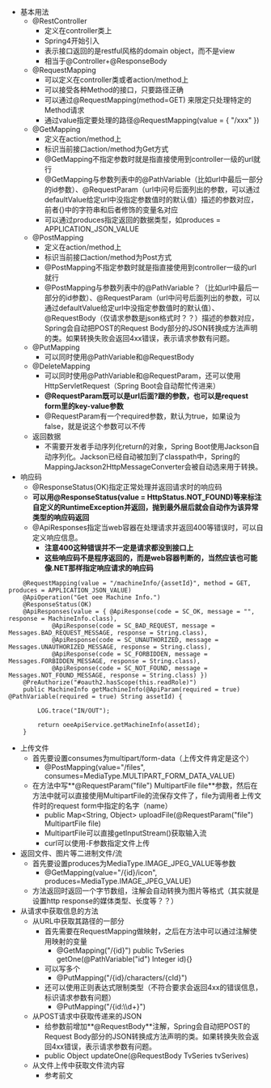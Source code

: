 * 基本用法
    * @RestController
        * 定义在controller类上
        * Spring4开始引入
        * 表示接口返回的是restful风格的domain object，而不是view
        * 相当于@Controller+@ResponseBody
    * @RequestMapping
        * 可以定义在controller类或者action/method上
        * 可以接受各种Method的接口，只要路径正确
        * 可以通过@RequestMapping(method=GET) 来限定只处理特定的Method请求
        * 通过value指定要处理的路径@RequestMapping(value = { "/xxx" })
    * @GetMapping
        * 定义在action/method上
        * 标识当前接口action/method为Get方式
        * @GetMapping不指定参数时就是指直接使用到controller一级的url就行
        * @GetMapping与参数列表中的@PathVariable（比如url中最后一部分的id参数）、@RequestParam（url中问号后面列出的参数，可以通过defaultValue给定url中没指定参数值时的默认值）描述的参数对应，前者{}中的字符串和后者修饰的变量名对应
        * 可以通过produces指定返回的数据类型，如produces = APPLICATION_JSON_VALUE
    * @PostMapping
        * 定义在action/method上
        * 标识当前接口action/method为Post方式
        * @PostMapping不指定参数时就是指直接使用到controller一级的url就行
        * @PostMapping与参数列表中的@PathVariable？（比如url中最后一部分的id参数）、@RequestParam（url中问号后面列出的参数，可以通过defaultValue给定url中没指定参数值时的默认值）、@RequestBody（仅请求参数是json格式时？？）描述的参数对应，Spring会自动把POST的Request Body部分的JSON转换成方法声明的类。如果转换失败会返回4xx错误，表示请求参数有问题。
    * @PutMapping
        * 可以同时使用@PathVariable和@RequestBody
    * @DeleteMapping
        * 可以同时使用@PathVariable和@RequestParam，还可以使用HttpServletRequest（Spring Boot会自动帮忙传进来）
        * **@RequestParam既可以是url后面?跟的参数，也可以是request form里的key-value参数**
        * @RequestParam有一个required参数，默认为true，如果设为false，就是说这个参数可以不传
    * 返回数据
        * 不需要开发者手动序列化return的对象，Spring Boot使用Jackson自动序列化。Jackson已经自动被加到了classpath中，Spring的MappingJackson2HttpMessageConverter会被自动选来用于转换。
* 响应码
    * @ResponseStatus(OK)指定正常处理并返回请求时的响应码
    * **可以用@ResponseStatus(value = HttpStatus.NOT_FOUND)等来标注自定义的RuntimeException并返回，抛到最外层后就会自动作为该异常类型的响应码返回**
    * @ApiResponses指定当web容器在处理请求并返回400等错误时，可以自定义响应信息。
        * **注意400这种错误并不一定是请求都没到接口上**
        * **这些响应码不是程序返回的，而是web容器判断的，当然应该也可能像.NET那样指定响应请求的响应码**

```
	@RequestMapping(value = "/machineInfo/{assetId}", method = GET, produces = APPLICATION_JSON_VALUE)
	@ApiOperation("Get oee Machine Info.")
	@ResponseStatus(OK)
	@ApiResponses(value = { @ApiResponse(code = SC_OK, message = "", response = MachineInfo.class),
			@ApiResponse(code = SC_BAD_REQUEST, message = Messages.BAD_REQUEST_MESSAGE, response = String.class),
			@ApiResponse(code = SC_UNAUTHORIZED, message = Messages.UNAUTHORIZED_MESSAGE, response = String.class),
			@ApiResponse(code = SC_FORBIDDEN, message = Messages.FORBIDDEN_MESSAGE, response = String.class),
			@ApiResponse(code = SC_NOT_FOUND, message = Messages.NOT_FOUND_MESSAGE, response = String.class) })
	@PreAuthorize("#oauth2.hasScope(this.readRole)")
	public MachineInfo getMachineInfo(@ApiParam(required = true) @PathVariable(required = true) String assetId) {

		LOG.trace("IN/OUT");

		return oeeApiService.getMachineInfo(assetId);
	}
```

* 上传文件
    * 首先要设置consumes为multipart/form-data（上传文件肯定是这个）
        * @PostMapping(value="/files", consumes=MediaType.MULTIPART_FORM_DATA_VALUE)
    * 在方法中写**@RequestParam("file") MultipartFile file**参数，然后在方法中就可以直接使用MultipartFile的流保存文件了，file为调用者上传文件时的request form中指定的名字（name）
        * public Map<String, Object> uploadFile(@RequestParam("file") MultipartFile file)
        * MultipartFile可以直接getInputStream()获取输入流
        * curl可以使用-F参数指定文件上传
* 返回文件、图片等二进制文件/流
    * 首先要设置produces为MediaType.IMAGE_JPEG_VALUE等参数
        * @GetMapping(value="/{id}/icon", produces=MediaType.IMAGE_JPEG_VALUE)
    * 方法返回时返回一个字节数组，注解会自动转换为图片等格式（其实就是设置http response的媒体类型、长度等？？）
* 从请求中获取信息的方法
    * 从URL中获取其路径的一部分
        * 首先需要在RequestMapping做映射，之后在方法中可以通过注解使用映射的变量
            * @GetMapping("/{id}") public TvSeries getOne(@PathVariable("id") Integer id){}
        * 可以写多个
            * @PutMapping("/{id}/characters/{cId}")
        * 还可以使用正则表达式限制类型（不符合要求会返回4xx的错误信息，标识请求参数有问题）
            * @PutMapping("/{id:\\\\d+}")
    * 从POST请求中获取传递来的JSON
        * 给参数前增加**@RequestBody**注解，Spring会自动把POST的Request Body部分的JSON转换成方法声明的类。如果转换失败会返回4xx错误，表示请求参数有问题。
        * public Object updateOne(@RequestBody TvSeries tvSerives)
    * 从文件上传中获取文件流内容
        * 参考前文